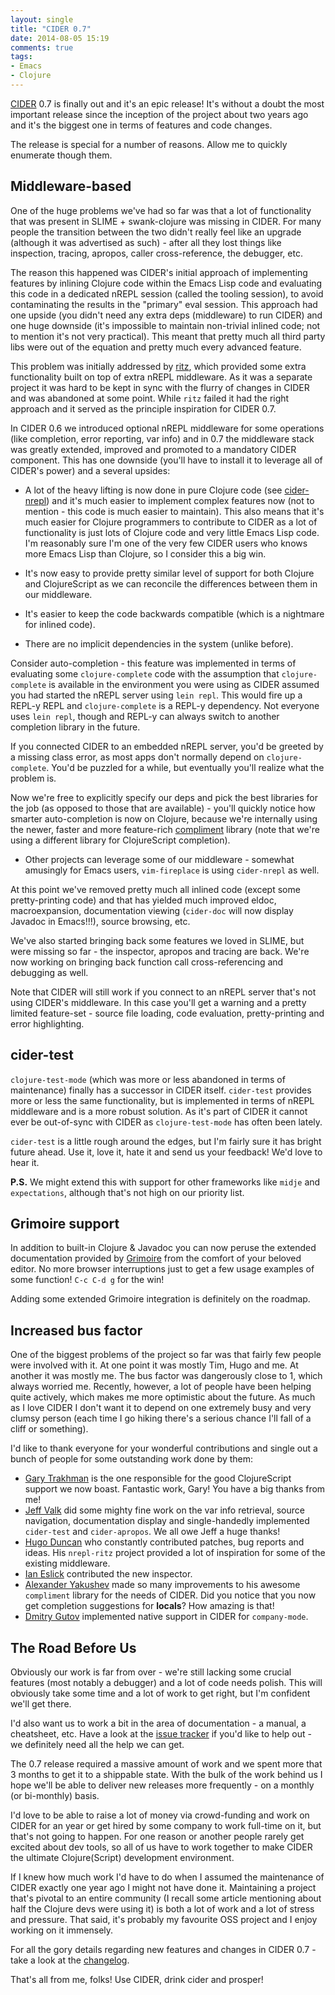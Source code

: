 ```yaml
---
layout: single
title: "CIDER 0.7"
date: 2014-08-05 15:19
comments: true
tags:
- Emacs
- Clojure
---
```


[CIDER](https://github.com/clojure-emacs/cider) 0.7 is finally out and
it's an epic release! It's without a doubt the most important release
since the inception of the project about two years ago and it's the
biggest one in terms of features and code changes.

The release is special for a number of reasons. Allow me to quickly
enumerate though them.

<!--more-->

## Middleware-based

One of the huge problems we've had so far was that a lot of
functionality that was present in SLIME + swank-clojure was missing in
CIDER. For many people the transition between the two didn't really
feel like an upgrade (although it was advertised as such) - after all
they lost things like inspection, tracing, apropos, caller cross-reference, the
debugger, etc.

The reason this happened was CIDER's initial approach of implementing
features by inlining Clojure code within the Emacs Lisp code and
evaluating this code in a dedicated nREPL session (called the tooling
session), to avoid contaminating the results in the "primary" eval
session. This approach had one upside (you didn't need any extra deps
(middleware) to run CIDER) and one huge downside (it's impossible
to maintain non-trivial inlined code; not to mention it's not very
practical). This meant that pretty much all third party libs were out
of the equation and pretty much every advanced feature.

This problem was initially addressed by
[ritz](https://github.com/pallet/ritz), which provided some extra
functionality built on top of extra nREPL middleware. As it was a
separate project it was hard to be kept in sync with the flurry of
changes in CIDER and was abandoned at some point. While `ritz` failed
it had the right approach and it served as the principle inspiration
for CIDER 0.7.

In CIDER 0.6 we introduced optional nREPL middleware for some
operations (like completion, error reporting, var info) and in 0.7 the
middleware stack was greatly extended, improved and promoted to a
mandatory CIDER component. This has one downside (you'll have to
install it to leverage all of CIDER's power) and a several upsides:

* A lot of the heavy lifting is now done in pure Clojure code (see
[cider-nrepl](https://github.com/clojure-emacs/cider-nrepl)) and it's
much easier to implement complex features now (not to mention - this
code is much easier to maintain). This also means that it's much
easier for Clojure programmers to contribute to CIDER as a lot of
functionality is just lots of Clojure code and very little Emacs Lisp
code. I'm reasonably sure I'm one of the very few CIDER users who
knows more Emacs Lisp than Clojure, so I consider this a big win.

* It's now easy to provide pretty similar level of support for both
  Clojure and ClojureScript as we can reconcile the differences
  between them in our middleware.

* It's easier to keep the code backwards compatible (which is a
  nightmare for inlined code).

* There are no implicit dependencies in the system (unlike before).

Consider auto-completion - this feature was implemented in terms of
evaluating some `clojure-complete` code with the assumption that
`clojure-complete` is available in the environment you were using as
CIDER assumed you had started the nREPL server using `lein repl`. This
would fire up a REPL-y REPL and `clojure-complete` is a REPL-y
dependency. Not everyone uses `lein repl`, though and REPL-y can always
switch to another completion library in the future.

If you connected CIDER to an embedded nREPL server,
you'd be greeted by a missing class error, as most apps don't normally
depend on `clojure-complete`. You'd be puzzled for a while, but eventually
you'll realize what the problem is.

Now we're free to explicitly specify our deps and pick the best
libraries for the job (as opposed to those that are available) -
you'll quickly notice how smarter auto-completion is now on Clojure,
because we're internally using the newer, faster and more feature-rich
[compliment](https://github.com/alexander-yakushev/compliment) library
(note that we're using a different library for ClojureScript
completion).
* Other projects can leverage some of our middleware - somewhat
  amusingly for Emacs users, `vim-fireplace` is using `cider-nrepl`
  as well.

At this point we've removed pretty much all inlined code (except some
pretty-printing code) and that has yielded much improved eldoc,
macroexpansion, documentation viewing (`cider-doc` will now display
Javadoc in Emacs!!!), source browsing, etc.

We've also started bringing back some features we loved in SLIME, but
were missing so far - the inspector, apropos and tracing are back. We're now working on
bringing back function call cross-referencing and debugging as well.

Note that CIDER will still work if you connect to an nREPL server
that's not using CIDER's middleware. In this case you'll get a
warning and a pretty limited feature-set - source file loading, code
evaluation, pretty-printing and error highlighting.

## cider-test

`clojure-test-mode` (which was more or less abandoned in terms of
maintenance) finally has a successor in CIDER itself. `cider-test`
provides more or less the same functionality, but is implemented in
terms of nREPL middleware and is a more robust solution. As it's part
of CIDER it cannot ever be out-of-sync with CIDER as `clojure-test-mode` has
often been lately.

`cider-test` is a little rough around the edges, but I'm fairly sure it has bright future
ahead. Use it, love it, hate it and send us your feedback! We'd love to hear it.

**P.S.** We might extend this with support for other frameworks like
`midje` and `expectations`, although that's not high on our priority
list.

## Grimoire support

In addition to built-in Clojure & Javadoc you can now peruse the
extended documentation provided by
[Grimoire](http://grimoire.arrdem.com/) from the comfort of your
beloved editor. No more browser interruptions just to get a few usage
examples of some function! `C-c C-d g` for the win!

Adding some extended Grimoire integration is definitely on the roadmap.

## Increased bus factor

One of the biggest problems of the project so far was that fairly few people
were involved with it.  At one point it was mostly Tim, Hugo and
me. At another it was mostly me. The bus factor was dangerously close
to 1, which always worried me. Recently, however, a lot of people have
been helping quite actively, which makes me more optimistic about the
future. As much as I love CIDER I don't want it to depend on one
extremely busy and very clumsy person (each time I go hiking there's a
serious chance I'll fall of a cliff or something).

I'd like to thank everyone for your wonderful contributions and single
out a bunch of people for some outstanding work done by them:

* [Gary Trakhman](https://github.com/gtrak) is the one responsible for
the good ClojureScript support we now boast. Fantastic work, Gary! You have a big thanks from me!
* [Jeff Valk](https://github.com/jeffvalk) did some mighty fine work
  on the var info retrieval, source navigation, documentation display
  and single-handedly implemented `cider-test` and `cider-apropos`. We
  all owe Jeff a huge thanks!
* [Hugo Duncan](https://github.com/hugoduncan) who constantly
    contributed patches, bug reports and ideas. His `nrepl-ritz`
    project provided a lot of inspiration for some of the existing
    middleware.
* [Ian Eslick](https://github.com/eslick) contributed the new inspector.
* [Alexander Yakushev](https://github.com/alexander-yakushev/compliment)
    made so many improvements to his awesome `compliment`
    library for the needs of CIDER. Did you notice that you now get
    completion suggestions for **locals**? How amazing is that!
* [Dmitry Gutov](https://github.com/dgutov) implemented native support in CIDER for `company-mode`.

## The Road Before Us

Obviously our work is far from over - we're still lacking some crucial
features (most notably a debugger) and a lot of code needs
polish. This will obviously take some time and a lot of work to get right, but I'm
confident we'll get there.

I'd also want us to work a bit in the area of documentation - a
manual, a cheatsheet, etc. Have a look at the
[issue tracker](https://github.com/clojure-emacs/cider/issues) if
you'd like to help out - we definitely need all the help we can get.

The 0.7 release required a massive amount of work and we spent more that 3 months to get it to
a shippable state. With the bulk of the work behind us I hope we'll be able to deliver new
releases more frequently - on a monthly (or bi-monthly) basis.

I'd love to be able to raise a lot of money via crowd-funding and work
on CIDER for an year or get hired by some company to work full-time on
it, but that's not going to happen. For one reason or another people
rarely get excited about dev tools, so all of us have to work together
to make CIDER the ultimate Clojure(Script) development environment.

If I knew how much work I'd have to do when I assumed the maintenance
of CIDER exactly one year ago I might not have done it. Maintaining a
project that's pivotal to an entire community (I recall some article
mentioning about half the Clojure devs were using it) is both a lot of
work and a lot of stress and pressure. That said, it's probably my
favourite OSS project and I enjoy working on it immensely.

For all the gory details regarding new features and changes in CIDER 0.7 - take a look at the
[changelog](https://github.com/clojure-emacs/cider/blob/master/CHANGELOG.md).

That's all from me, folks! Use CIDER, drink cider and prosper!
